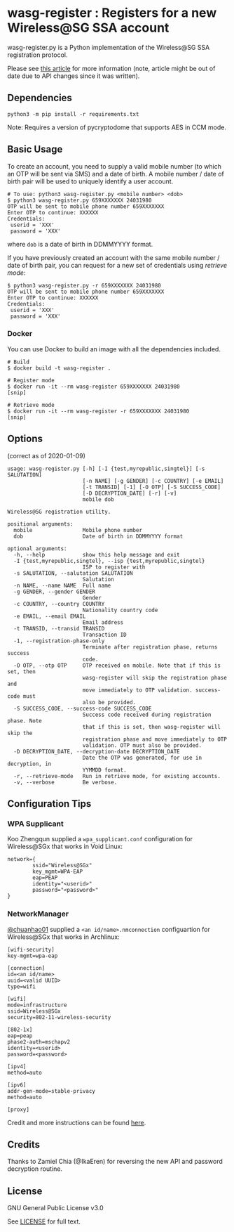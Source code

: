 wasg-register : Registers for a new Wireless@SG SSA account
===========================================================

wasg-register.py is a Python implementation of the Wireless@SG SSA
registration protocol.

Please see [this article](https://medium.com/@zerotypic/making-wireless-sgx-work-on-linux-92216c66fdb7)
for more information (note, article might be out of date due to API
changes since it was written).

## Dependencies

```
python3 -m pip install -r requirements.txt
```

Note: Requires a version of pycryptodome that supports AES in CCM mode.

## Basic Usage

To create an account, you need to supply a valid mobile number (to which
an OTP will be sent via SMS) and a date of birth. A mobile number / date
of birth pair will be used to uniquely identify a user account.

```
# To use: python3 wasg-register.py <mobile number> <dob>
$ python3 wasg-register.py 659XXXXXXX 24031980
OTP will be sent to mobile phone number 659XXXXXXX
Enter OTP to continue: XXXXXX
Credentials:
 userid = 'XXX'
 password = 'XXX'
```
where `dob` is a date of birth in DDMMYYYY format.

If you have previously created an account with the same mobile number /
date of birth pair, you can request for a new set of credentials using
*retrieve mode*:

```
$ python3 wasg-register.py -r 659XXXXXXX 24031980
OTP will be sent to mobile phone number 659XXXXXXX
Enter OTP to continue: XXXXXX
Credentials:
 userid = 'XXX'
 password = 'XXX'
```

### Docker

You can use Docker to build an image with all the dependencies included.

```
# Build
$ docker build -t wasg-register .

# Register mode
$ docker run -it --rm wasg-register 659XXXXXXX 24031980
[snip]

# Retrieve mode
$ docker run -it --rm wasg-register -r 659XXXXXXX 24031980
[snip]
```

## Options

(correct as of 2020-01-09)

```
usage: wasg-register.py [-h] [-I {test,myrepublic,singtel}] [-s SALUTATION]
                        [-n NAME] [-g GENDER] [-c COUNTRY] [-e EMAIL]
                        [-t TRANSID] [-1] [-O OTP] [-S SUCCESS_CODE]
                        [-D DECRYPTION_DATE] [-r] [-v]
                        mobile dob

Wireless@SG registration utility.

positional arguments:
  mobile                Mobile phone number
  dob                   Date of birth in DDMMYYYY format

optional arguments:
  -h, --help            show this help message and exit
  -I {test,myrepublic,singtel}, --isp {test,myrepublic,singtel}
                        ISP to register with
  -s SALUTATION, --salutation SALUTATION
                        Salutation
  -n NAME, --name NAME  Full name
  -g GENDER, --gender GENDER
                        Gender
  -c COUNTRY, --country COUNTRY
                        Nationality country code
  -e EMAIL, --email EMAIL
                        Email address
  -t TRANSID, --transid TRANSID
                        Transaction ID
  -1, --registration-phase-only
                        Terminate after registration phase, returns success
                        code.
  -O OTP, --otp OTP     OTP received on mobile. Note that if this is set, then
                        wasg-register will skip the registration phase and
                        move immediately to OTP validation. success-code must
                        also be provided.
  -S SUCCESS_CODE, --success-code SUCCESS_CODE
                        Success code received during registration phase. Note
                        that if this is set, then wasg-register will skip the
                        registration phase and move immediately to OTP
                        validation. OTP must also be provided.
  -D DECRYPTION_DATE, --decryption-date DECRYPTION_DATE
                        Date the OTP was generated, for use in decryption, in
                        YYMMDD format.
  -r, --retrieve-mode   Run in retrieve mode, for existing accounts.
  -v, --verbose         Be verbose.
```

## Configuration Tips

### WPA Supplicant

Koo Zhengqun supplied a `wpa_supplicant.conf` configuration for Wireless@SGx that works in Void Linux:

```
network={
        ssid="Wireless@SGx"
        key_mgmt=WPA-EAP
        eap=PEAP
        identity="<userid>"
        password="<password>"
}
```

### NetworkManager

[@chuanhao01](https://github.com/chuanhao01) supplied a `<an id/name>.nmconnection` configuartion for Wireless@SGx that works in Archlinux:
```
[wifi-security]
key-mgmt=wpa-eap

[connection]
id=<an id/name>
uuid=<valid UUID>
type=wifi

[wifi]
mode=infrastructure
ssid=Wireless@SGx
security=802-11-wireless-security

[802-1x]
eap=peap
phase2-auth=mschapv2
identity=<userid>
password=<password>

[ipv4]
method=auto

[ipv6]
addr-gen-mode=stable-privacy
method=auto

[proxy]
```

Credit and more instructions can be found [here](https://github.com/wylermr/NetworkManager-WPA2-Enterprise-Setup).

## Credits

Thanks to Zamiel Chia (@IkaEren) for reversing the new API and password
decryption routine.

## License

GNU General Public License v3.0

See [LICENSE](/LICENSE) for full text.

